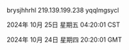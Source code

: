 brysjhhrhl 219.139.199.238 yqqlmgsycl

2024年 10月 25日 星期五 04:20:01 CST

2024年 10月 24日 星期四 20:20:01 GMT
